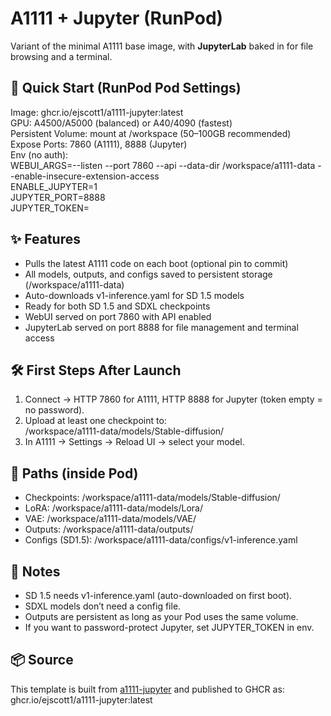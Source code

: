 # A1111 + Jupyter (RunPod)

Variant of the minimal A1111 base image, with **JupyterLab** baked in for file browsing and a terminal.

## 🚀 Quick Start (RunPod Pod Settings)
Image: ghcr.io/ejscott1/a1111-jupyter:latest  
GPU: A4500/A5000 (balanced) or A40/4090 (fastest)  
Persistent Volume: mount at /workspace (50–100GB recommended)  
Expose Ports: 7860 (A1111), 8888 (Jupyter)  
Env (no auth):  
WEBUI_ARGS=--listen --port 7860 --api --data-dir /workspace/a1111-data --enable-insecure-extension-access  
ENABLE_JUPYTER=1  
JUPYTER_PORT=8888  
JUPYTER_TOKEN=  

## ✨ Features
- Pulls the latest A1111 code on each boot (optional pin to commit)  
- All models, outputs, and configs saved to persistent storage (/workspace/a1111-data)  
- Auto-downloads v1-inference.yaml for SD 1.5 models  
- Ready for both SD 1.5 and SDXL checkpoints  
- WebUI served on port 7860 with API enabled  
- JupyterLab served on port 8888 for file management and terminal access  

## 🛠 First Steps After Launch
1. Connect → HTTP 7860 for A1111, HTTP 8888 for Jupyter (token empty = no password).  
2. Upload at least one checkpoint to:  
   /workspace/a1111-data/models/Stable-diffusion/  
3. In A1111 → Settings → Reload UI → select your model.  

## 📂 Paths (inside Pod)
- Checkpoints: /workspace/a1111-data/models/Stable-diffusion/  
- LoRA: /workspace/a1111-data/models/Lora/  
- VAE: /workspace/a1111-data/models/VAE/  
- Outputs: /workspace/a1111-data/outputs/  
- Configs (SD1.5): /workspace/a1111-data/configs/v1-inference.yaml  

## 📝 Notes
- SD 1.5 needs v1-inference.yaml (auto-downloaded on first boot).  
- SDXL models don’t need a config file.  
- Outputs are persistent as long as your Pod uses the same volume.  
- If you want to password-protect Jupyter, set JUPYTER_TOKEN in env.  

## 📦 Source
This template is built from [a1111-jupyter](https://github.com/ejscott1/a1111-jupyter) and published to GHCR as:  
ghcr.io/ejscott1/a1111-jupyter:latest
